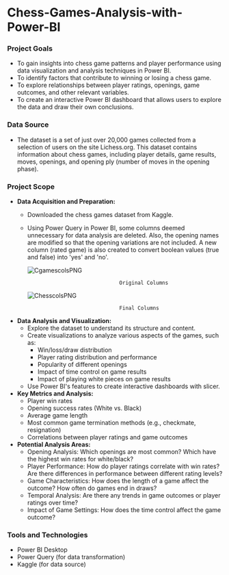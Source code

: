 # Chess-Games-Analysis-with-Power-BI

### Project Goals

* To gain insights into chess game patterns and player performance using data visualization and analysis techniques in Power BI.
* To identify factors that contribute to winning or losing a chess game.
* To explore relationships between player ratings, openings, game outcomes, and other relevant variables.
* To create an interactive Power BI dashboard that allows users to explore the data and draw their own conclusions.

###  Data Source

* The dataset is a set of just over 20,000 games collected from a selection of users on the site Lichess.org. This dataset contains information about chess games, including player details, game results, moves, openings, and opening ply (number of moves in the opening phase). 

### Project Scope

* **Data Acquisition and Preparation:**
    * Downloaded the chess games dataset from Kaggle.
    * Using Power Query in Power BI, some columns deemed unnecessary for data analysis are deleted. Also, the opening names are modified so that the opening variations are not included. 
      A new column (rated game) is also created to convert boolean values (true and false) into 'yes'  and 'no'.
       
       ![CgamescolsPNG](https://github.com/user-attachments/assets/8c5eeab7-73b5-40c7-a2ce-ba20ba5e4a8c)

                                        Original Columns

      ![ChesscolsPNG](https://github.com/user-attachments/assets/e30ef019-0419-4ecc-8cbf-9834a7bcd7f5)

                                        Final Columns
    
* **Data Analysis and Visualization:**
    * Explore the dataset to understand its structure and content.
    * Create visualizations to analyze various aspects of the games, such as:
        * Win/loss/draw distribution
        * Player rating distribution and performance
        * Popularity of different openings
        * Impact of time control on game results
        * Impact of playing white pieces on game results
    * Use Power BI's features to create interactive dashboards with slicer. 
* **Key Metrics and Analysis:**
    * Player win rates
    * Opening success rates (White vs. Black)
    * Average game length
    * Most common game termination methods (e.g., checkmate, resignation)
    * Correlations between player ratings and game outcomes
* **Potential Analysis Areas:**
    * Opening Analysis: Which openings are most common? Which have the highest win rates for white/black?
    * Player Performance: How do player ratings correlate with win rates? Are there differences in performance between different rating levels?
    * Game Characteristics: How does the length of a game affect the outcome? How often do games end in draws?
    * Temporal Analysis: Are there any trends in game outcomes or player ratings over time?
    * Impact of Game Settings: How does the time control affect the game outcome?

### Tools and Technologies

* Power BI Desktop
* Power Query (for data transformation)
* Kaggle (for data source)

 
